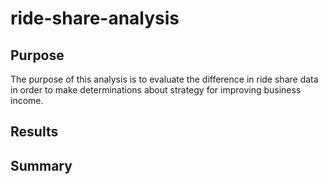 # ride-share-analysis

## Purpose

The purpose of this analysis is to evaluate the difference in ride share data in order to make determinations about strategy for improving business income.

## Results



## Summary

